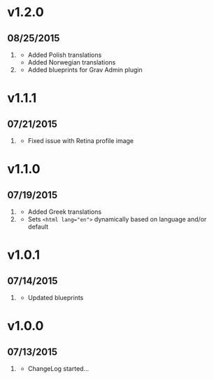 # v1.2.0
## 08/25/2015

1. [](#new)
    * Added Polish translations
    * Added Norwegian translations
1. [](#improved)
    * Added blueprints for Grav Admin plugin

# v1.1.1
## 07/21/2015

1. [](#bugfix)
    * Fixed issue with Retina profile image

# v1.1.0
## 07/19/2015

1. [](#new)
    * Added Greek translations
1. [](#improved)
    * Sets `<html lang="en">` dynamically based on language and/or default

# v1.0.1
## 07/14/2015

1. [](#improved)
    * Updated blueprints

# v1.0.0
## 07/13/2015

1. [](#new)
    * ChangeLog started...
